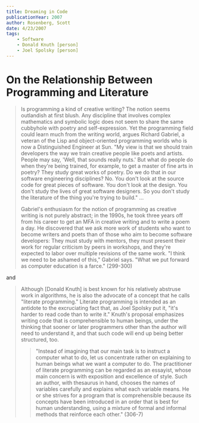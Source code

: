 ```yaml
---
title: Dreaming in Code
publicationYear: 2007
author: Rosenberg, Scott
date: 4/23/2007
tags:
    - Software
    - Donald Knuth [person]
    - Joel Spolsky [person]
---
```


# On the Relationship Between Programming and Literature

> Is programming a kind of creative writing?  The notion seems outlandish at first blush.  Any discipline that involves complex mathematics and symbolic logic does not seem to share the same cubbyhole with poetry and self-expression.  Yet the programming field could learn much from the writing world, argues Richard Gabriel, a veteran of the Lisp and object-oriented programming worlds who is now a Distinguished Engineer at Sun.  "My view is that we should train developers the way we train creative people like poets and artists.  People may say, 'Well, that sounds really nuts.'  But what do people do when they're being trained, for example, to get a master of fine arts in poetry?  They study great works of poetry.  Do we do that in our software engineering disciplines?  No.  You don't look at the source code for great pieces of software.  You don't look at the design.  You don't study the lives of great software designers.  So you don't study the literature of the thing you're trying to build." ...
>
> Gabriel's enthusiasm for the notion of programming as creative writing is not purely abstract; in the 1990s, he took three years off from his career to get an MFA in creative writing and to write a poem a day.  He discovered that we ask more work of students who want to become writers and poets than of those who aim to become software developers: They must study with mentors, they must present their work for regular criticism by peers in workshops, and they're expected to labor over multiple revisions of the same work.  "I think we need to be ashamed of this," Gabriel says.  "What we put forward as computer education is a farce."  (299-300)

and

> Although [Donald Knuth] is best known for his relatively abstruse work in algorithms, he is also the advocate of a concept that he calls "literate programming."  Literate programming is intended as an antidote to the excruciating fact that, as Joel Spolsky put it, "it's harder to read code than to write it."  Knuth's proposal emphasizes writing code that is comprehensible to human beings, under the thinking that sooner or later programmers other than the author will need to understand it, and that such code will end up being better structured, too.
>
> > "Instead of imagining that our main task is to instruct a computer what to do, let us concentrate rather on explaining to human beings what we want a computer to do.  The practitioner of literate programming can be regarded as an essayist, whose main concern is with exposition and excellence of style. Such an author, with thesaurus in hand, chooses the names of variables carefully and explains what each variable means.  He or she strives for a program that is comprehensible because its concepts have been introduced in an order that is best for human understanding, using a mixture of formal and informal methods that reinforce each other." (306-7)
